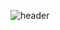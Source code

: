 ![header](https://capsule-render.vercel.app/api?type=waving&color=0:2B86C5,50:784B80,100:FF3CAC&height=200&text=Daniel%20Lee&fontColor=FFFFFF&fontSize=70)
